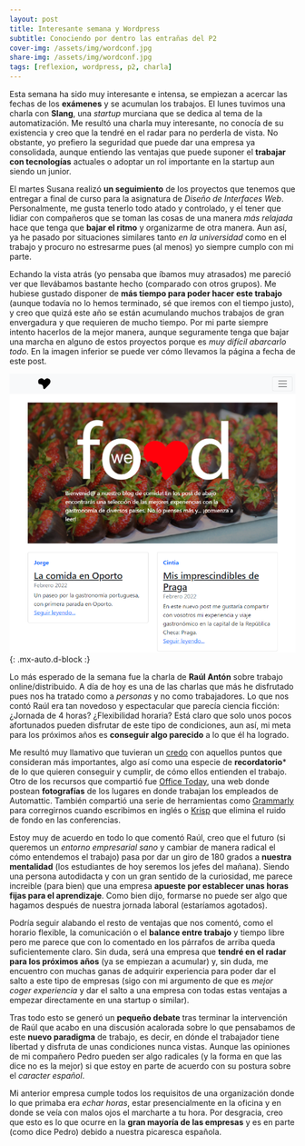 ```yaml
---
layout: post
title: Interesante semana y Wordpress
subtitle: Conociendo por dentro las entrañas del P2
cover-img: /assets/img/wordconf.jpg
share-img: /assets/img/wordconf.jpg
tags: [reflexion, wordpress, p2, charla]
---
```


Esta semana ha sido muy interesante e intensa, se empiezan a acercar las fechas de los **exámenes** y se acumulan los trabajos. El lunes tuvimos una charla con **Slang**, una *startup* murciana que se dedica al tema de la automatización. Me resultó una charla muy interesante, no conocía de su existencia y creo que la tendré en el radar para no perderla de vista. No obstante, yo prefiero la seguridad que puede dar una empresa ya consolidada, aunque entiendo las ventajas que puede suponer el **trabajar con tecnologías** actuales o adoptar un rol importante en la startup aun siendo un junior.

El martes Susana realizó **un seguimiento** de los proyectos que tenemos que entregar a final de curso para la asignatura de *Diseño de Interfaces Web*. Personalmente, me gusta tenerlo todo atado y controlado, y el tener que lidiar con compañeros que se toman las cosas de una manera *más relajada* hace que tenga que **bajar el ritmo** y organizarme de otra manera. Aun así, ya he pasado por situaciones similares tanto *en la universidad* como en el trabajo y procuro no estresarme pues (al menos) yo siempre cumplo con mi parte.

Echando la vista atrás (yo pensaba que íbamos muy atrasados) me pareció ver que llevábamos bastante hecho (comparado con otros grupos). Me hubiese gustado disponer de **más tiempo para poder hacer este trabajo** (aunque todavía no lo hemos terminado, sé que iremos con el tiempo justo), y creo que quizá este año se están acumulando muchos trabajos de gran envergadura y que requieren de mucho tiempo. Por mi parte siempre intento hacerlos de la mejor manera, aunque seguramente tenga que bajar una marcha en alguno de estos proyectos porque es *muy difícil abarcarlo todo*. En la imagen inferior se puede ver cómo llevamos la página a fecha de este post.

![We Love Food](/assets/img/estadotrabajo.PNG){: .mx-auto.d-block :}

Lo más esperado de la semana fue la charla de **Raúl Antón** sobre trabajo online/distribuido. A día de hoy es una de las charlas que más he disfrutado pues nos ha tratado como a *personas* y no como trabajadores. Lo que nos contó Raúl era tan novedoso y espectacular que parecía ciencia ficción: ¿Jornada de 4 horas? ¿Flexibilidad horaria? Está claro que solo unos pocos afortunados pueden disfrutar de este tipo de condiciones, aun así, mi meta para los próximos años es **conseguir algo parecido** a lo que él ha logrado.

Me resultó muy llamativo que tuvieran un [credo](https://automattic.com/creed/) con aquellos puntos que consideran más importantes, algo así como una especie de **recordatorio*** de lo que quieren conseguir y cumplir, de cómo ellos entienden el trabajo. Otro de los recursos que compartió fue [Office Today](https://officetoday.wordpress.com/), una web donde postean **fotografías** de los lugares en donde trabajan los empleados de Automattic. También compartió una serie de herramientas como [Grammarly](https://www.grammarly.com/) para corregirnos cuando escribimos en inglés o [Krisp](https://krisp.ai/) que elimina el ruido de fondo en las conferencias.

Estoy muy de acuerdo en todo lo que comentó Raúl, creo que el futuro (si queremos un *entorno empresarial sano* y cambiar de manera radical el cómo entendemos el trabajo) pasa por dar un giro de 180 grados a **nuestra mentalidad** (los estudiantes de hoy seremos los jefes del mañana). Siendo una persona autodidacta y con un gran sentido de la curiosidad, me parece increible (para bien) que una empresa **apueste por establecer unas horas fijas para el aprendizaje**. Como bien dijo, formarse no puede ser algo que hagamos después de nuestra jornada laboral (estaríamos agotados).

Podría seguir alabando el resto de ventajas que nos comentó, como el horario flexible, la comunicación o el **balance entre trabajo** y tiempo libre pero me parece que con lo comentado en los párrafos de arriba queda suficientemente claro. Sin duda, será una empresa que **tendré en el radar para los próximos años** (ya se empiezan a acumular) y, sin duda, me encuentro con muchas ganas de adquirir experiencia para poder dar el salto a este tipo de empresas (sigo con mi argumento de que es *mejor coger experiencia* y dar el salto a una empresa con todas estas ventajas a empezar directamente en una startup o similar).

Tras todo esto se generó un **pequeño debate** tras terminar la intervención de Raúl que acabo en una discusión acalorada sobre lo que pensabamos de este **nuevo paradigma** de trabajo, es decir, en dónde el trabajador tiene libertad y disfruta de unas condiciones nunca vistas. Aunque las opiniones de mi compañero Pedro pueden ser algo radicales (y la forma en que las dice no es la mejor) si que estoy en parte de acuerdo con su postura sobre el *caracter español*.

Mi anterior empresa cumple todos los requisitos de una organización donde lo que primaba era *echar horas*, estar presencialmente en la oficina y en donde se veía con malos ojos el marcharte a tu hora. Por desgracia, creo que esto es lo que ocurre en la **gran mayoría de las empresas** y es en parte (como dice Pedro) debido a nuestra picaresca española.
